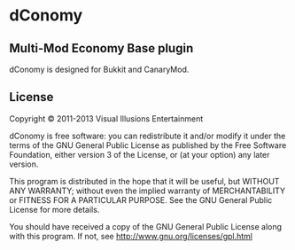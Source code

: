 dConomy
====================
Multi-Mod Economy Base plugin
---------

dConomy is designed for Bukkit and CanaryMod.

License
---------
Copyright &copy; 2011-2013 Visual Illusions Entertainment

dConomy is free software: you can redistribute it and/or modify
it under the terms of the GNU General Public License as published by
the Free Software Foundation, either version 3 of the License, or
(at your option) any later version.

This program is distributed in the hope that it will be useful,
but WITHOUT ANY WARRANTY; without even the implied warranty of
MERCHANTABILITY or FITNESS FOR A PARTICULAR PURPOSE.  See the
GNU General Public License for more details.

You should have received a copy of the GNU General Public License
along with this program.  If not, see http://www.gnu.org/licenses/gpl.html
